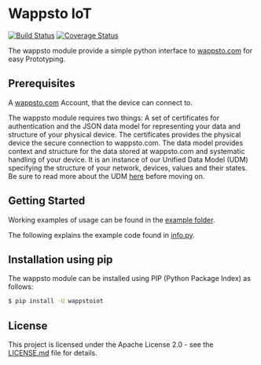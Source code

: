 Wappsto IoT
===============================================================================

[![Build Status](https://travis-ci.com/Wappsto/python-wappsto-iot.svg?branch=master)](https://travis-ci.com/Wappsto/python-wappsto-iot)
[![Coverage Status](https://coveralls.io/repos/github/Wappsto/python-wappsto-iot/badge.svg?branch=master)](https://coveralls.io/github/Wappsto/python-wappsto-iot?branch=master)

The wappsto module provide a simple python interface to [wappsto.com](https://wappsto.com/) for easy Prototyping.


## Prerequisites

A [wappsto.com](https://wappsto.com/) Account, that the device can connect to.

The wappsto module requires two things: A set of certificates for authentication and the JSON data model for representing your data and structure of your physical device. 
The certificates provides the physical device the secure connection to wappsto.com.
The data model provides context and structure for the data stored at wappsto.com and systematic handling of your device. It is an instance of our Unified Data Model (UDM) specifying the structure of your network, devices, values and their states. Be sure to read more about the UDM [here](https://documentation.wappsto.com) before moving on.


## Getting Started

Working examples of usage can be found in the [example folder](./example).

The following explains the example code found in [info.py](./example/info.py). 

<!-- Go through the examples! -->

## Installation using pip

The wappsto module can be installed using PIP (Python Package Index) as follows:

```bash
$ pip install -U wappstoiot
```

## License

This project is licensed under the Apache License 2.0 - see the [LICENSE.md](LICENSE.md) file for details.
